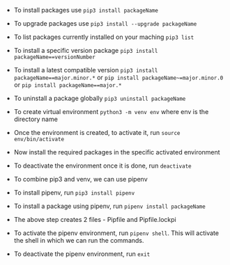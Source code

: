- To install packages use `pip3 install packageName`
- To upgrade packages use `pip3 install --upgrade packageName`
- To list packages currently installed on your maching `pip3 list`
- To install a specific version package `pip3 install packageName==versionNumber`
- To install a latest compatible version `pip3 install packageName==major.minor.*` or `pip install packageName~=major.minor.0` or `pip install packageName==major.*`
- To uninstall a package globally `pip3 uninstall packageName`


- To create virtual environment `python3 -m venv env` where env is the directory name 
- Once the environment is created, to activate it, run `source env/bin/activate`
- Now install the required packages in the specific activated environment
- To deactivate the environment once it is done, run `deactivate`

- To combine pip3 and venv, we can use pipenv
- To install pipenv, run `pip3 install pipenv`
- To install a package using pipenv, run `pipenv install packageName`
- The above step creates 2 files - Pipfile and Pipfile.lockpi
- To activate the pipenv environment, run `pipenv shell`. This will activate the shell in which we can run the commands.
- To deactivate the pipenv environment, run `exit`